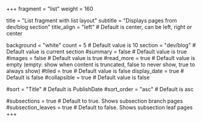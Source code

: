 +++
fragment = "list"
weight = 160

title = "List fragment with list layout"
subtitle = "Displays pages from dev/blog section"
title_align = "left" # Default is center, can be left, right or center

background = "white"
count = 5 # Default value is 10
section = "dev/blog" # Default value is current section
#summary = false # Default value is true
#images = false # Default value is true
#read_more = true # Default value is empty (empty: show when content is truncated, false to never show, true to always show)
#tiled = true # Default value is false
display_date = true # Default is false
#collapsible = true # Default value is false

#sort = "Title" # Default is PublishDate
#sort_order = "asc" # Default is asc

#subsections = true # Default to true. Shows subsection branch pages
#subsection_leaves = true # Default to false. Shows subsection leaf pages
+++
